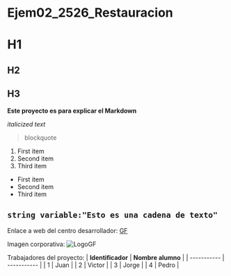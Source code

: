 # Ejem02_2526_Restauracion
# H1
## H2
## H3
**Este proyecto es para explicar el Markdown**

*italicized text*
> blockquote
1. First item
2. Second item
3. Third item
- First item
- Second item
- Third item

`string variable:"Esto es una cadena de texto"`
---
Enlace a web del centro desarrollador: [GF](https://www.example.com)

Imagen corporativa: 	![LogoGF](https://www.google.com/imgres?q=gregorio%20fernandez%20valladolid%20instituto&imgurl=https%3A%2F%2Flookaside.fbsbx.com%2Flookaside%2Fcrawler%2Fmedia%2F%3Fmedia_id%3D514031700727535&imgrefurl=https%3A%2F%2Fm.facebook.com%2Fcecgregoriofe%2Fabout%2F&docid=tg_8lUBktPi_BM&tbnid=pZ8hENBWAhtXwM&vet=12ahUKEwjpj9vcyv2PAxVPgv0HHcwVKUsQM3oECCAQAA..i&w=210&h=210&hcb=2&itg=1&ved=2ahUKEwjpj9vcyv2PAxVPgv0HHcwVKUsQM3oECCAQAA)

Trabajadores del proyecto:
| **Identificador** | **Nombre alumno** |
| ----------- | ----------- |
| 1 | Juan |
| 2 | Victor |
| 3 | Jorge | 
| 4 | Pedro |
